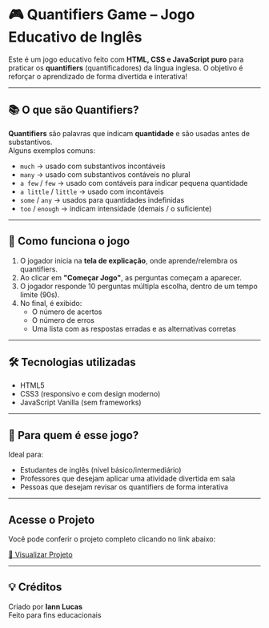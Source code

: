 # 🎮 Quantifiers Game – Jogo Educativo de Inglês

Este é um jogo educativo feito com **HTML, CSS e JavaScript puro** para praticar os **quantifiers** (quantificadores) da língua inglesa. O objetivo é reforçar o aprendizado de forma divertida e interativa!

---

## 📚 O que são Quantifiers?

**Quantifiers** são palavras que indicam **quantidade** e são usadas antes de substantivos.  
Alguns exemplos comuns:

- `much` → usado com substantivos incontáveis  
- `many` → usado com substantivos contáveis no plural  
- `a few` / `few` → usado com contáveis para indicar pequena quantidade  
- `a little` / `little` → usado com incontáveis  
- `some` / `any` → usados para quantidades indefinidas  
- `too` / `enough` → indicam intensidade (demais / o suficiente)

---

## 🚀 Como funciona o jogo

1. O jogador inicia na **tela de explicação**, onde aprende/relembra os quantifiers.
2. Ao clicar em **"Começar Jogo"**, as perguntas começam a aparecer.
3. O jogador responde 10 perguntas múltipla escolha, dentro de um tempo limite (90s).
4. No final, é exibido:
   - O número de acertos
   - O número de erros
   - Uma lista com as respostas erradas e as alternativas corretas

---

## 🛠️ Tecnologias utilizadas

- HTML5
- CSS3 (responsivo e com design moderno)
- JavaScript Vanilla (sem frameworks)

---




## 🧠 Para quem é esse jogo?

Ideal para:
- Estudantes de inglês (nível básico/intermediário)
- Professores que desejam aplicar uma atividade divertida em sala
- Pessoas que desejam revisar os quantifiers de forma interativa

---

## Acesse o Projeto

Você pode conferir o projeto completo clicando no link abaixo:

[🔗 Visualizar Projeto](https://quantify-me.vercel.app/)

---

## 💡 Créditos

Criado por **Iann Lucas**   
Feito para fins educacionais


